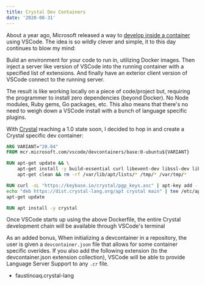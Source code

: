 ```yaml
---
title: Crystal Dev Containers
date: '2020-08-31'
---
```


About a year ago,
Microsoft released a way to [develop inside a container][vcontain] using VSCode.
The idea is so wildly clever and simple,
it to this day continues to blow my mind:

Build an environment for your code to run in, utilizing Docker images.
Then inject a server like version of VSCode into the running container with a specified list of extensions.
And finally have an exterior client version of VSCode connect to the running server.

The result is like working locally on a piece of code/project but,
requiring the programmer to install zero dependencies (beyond Docker).
No Node modules, Ruby gems, Go packages, etc.
This also means that there's no need to weigh down a VSCode install with a bunch of language specific plugins.

With [Crystal][crst] reaching a 1.0 state soon,
I decided to hop in and create a Crystal specific dev container:

```dockerfile
ARG VARIANT="20.04"
FROM mcr.microsoft.com/vscode/devcontainers/base:0-ubuntu${VARIANT}

RUN apt-get update && \
    apt-get install -y build-essential curl libevent-dev libssl-dev libxml2-dev libyaml-dev libgmp-dev git && \
    apt-get clean && rm -rf /var/lib/apt/lists/* /tmp/* /var/tmp/*

RUN curl -sL "https://keybase.io/crystal/pgp_keys.asc" | apt-key add - && \
echo "deb https://dist.crystal-lang.org/apt crystal main" | tee /etc/apt/sources.list.d/crystal.list && \
apt-get update

RUN apt install -y crystal
```

Once VSCode starts up using the above Dockerfile,
the entire Crystal development chain will be available through VSCode's terminal

As an added bonus,
When initializing a devcontainer in a repository,
the user is given a `devcontainer.json` file that allows for some container specific overides.
If you also add the following extension (to the devcontainer.json extension collection),
VSCode will be able to provide Language Server Support to any `.cr` file.

-   faustinoaq.crystal-lang

[vcontain]: https://code.visualstudio.com/docs/remote/containers

[crst]: https://crystal-lang.org/
